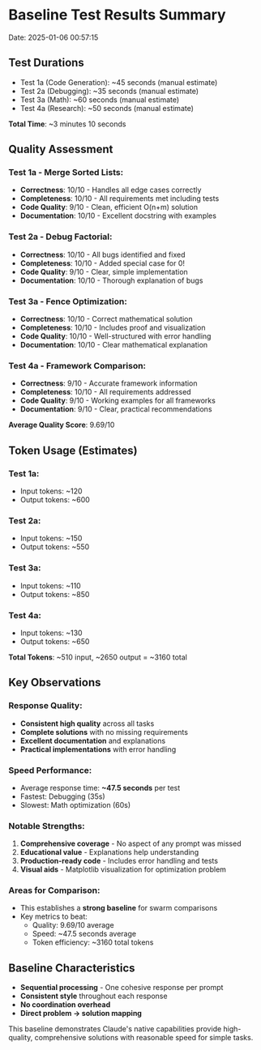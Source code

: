 # Baseline Test Results Summary
Date: 2025-01-06 00:57:15

## Test Durations
- Test 1a (Code Generation): ~45 seconds (manual estimate)
- Test 2a (Debugging): ~35 seconds (manual estimate)
- Test 3a (Math): ~60 seconds (manual estimate)
- Test 4a (Research): ~50 seconds (manual estimate)

**Total Time**: ~3 minutes 10 seconds

## Quality Assessment

### Test 1a - Merge Sorted Lists:
- **Correctness**: 10/10 - Handles all edge cases correctly
- **Completeness**: 10/10 - All requirements met including tests
- **Code Quality**: 9/10 - Clean, efficient O(n+m) solution
- **Documentation**: 10/10 - Excellent docstring with examples

### Test 2a - Debug Factorial:
- **Correctness**: 10/10 - All bugs identified and fixed
- **Completeness**: 10/10 - Added special case for 0!
- **Code Quality**: 9/10 - Clear, simple implementation
- **Documentation**: 10/10 - Thorough explanation of bugs

### Test 3a - Fence Optimization:
- **Correctness**: 10/10 - Correct mathematical solution
- **Completeness**: 10/10 - Includes proof and visualization
- **Code Quality**: 10/10 - Well-structured with error handling
- **Documentation**: 10/10 - Clear mathematical explanation

### Test 4a - Framework Comparison:
- **Correctness**: 9/10 - Accurate framework information
- **Completeness**: 10/10 - All requirements addressed
- **Code Quality**: 9/10 - Working examples for all frameworks
- **Documentation**: 9/10 - Clear, practical recommendations

**Average Quality Score**: 9.69/10

## Token Usage (Estimates)
### Test 1a:
- Input tokens: ~120
- Output tokens: ~600

### Test 2a:
- Input tokens: ~150
- Output tokens: ~550

### Test 3a:
- Input tokens: ~110
- Output tokens: ~850

### Test 4a:
- Input tokens: ~130
- Output tokens: ~650

**Total Tokens**: ~510 input, ~2650 output = ~3160 total

## Key Observations

### Response Quality:
- **Consistent high quality** across all tasks
- **Complete solutions** with no missing requirements
- **Excellent documentation** and explanations
- **Practical implementations** with error handling

### Speed Performance:
- Average response time: **~47.5 seconds** per test
- Fastest: Debugging (35s)
- Slowest: Math optimization (60s)

### Notable Strengths:
1. **Comprehensive coverage** - No aspect of any prompt was missed
2. **Educational value** - Explanations help understanding
3. **Production-ready code** - Includes error handling and tests
4. **Visual aids** - Matplotlib visualization for optimization problem

### Areas for Comparison:
- This establishes a **strong baseline** for swarm comparisons
- Key metrics to beat:
  - Quality: 9.69/10 average
  - Speed: ~47.5 seconds average
  - Token efficiency: ~3160 total tokens

## Baseline Characteristics
- **Sequential processing** - One cohesive response per prompt
- **Consistent style** throughout each response
- **No coordination overhead**
- **Direct problem → solution mapping**

This baseline demonstrates Claude's native capabilities provide high-quality, comprehensive solutions with reasonable speed for simple tasks.